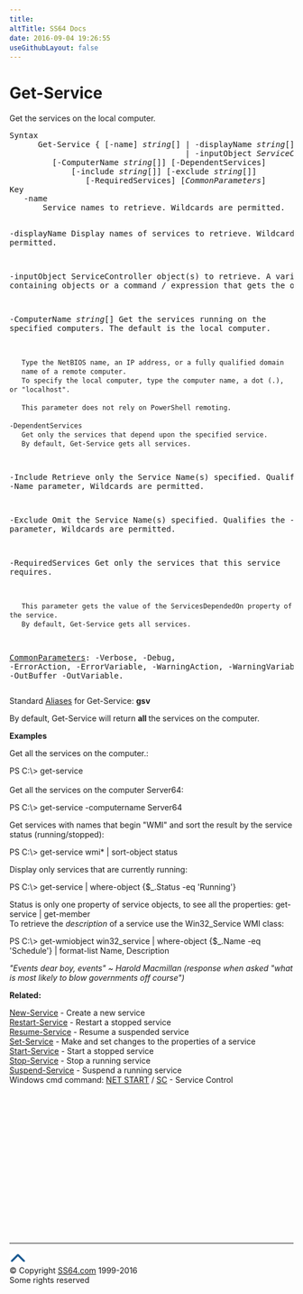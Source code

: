 ```yaml
---
title:
altTitle: SS64 Docs
date: 2016-09-04 19:26:55
useGithubLayout: false
---
```

<!-- #BeginLibraryItem "/Library/head_ps.lbi" --><!-- #EndLibraryItem --><h1>Get-Service</h1> 
<p>Get the services on the local computer.</p>
<pre>Syntax
      Get-Service { [-name] <i>string</i>[] | -displayName <i>string</i>[]
                                     | -inputObject <i>ServiceController</i>[] }
         [-ComputerName <i>string</i>[]] [-DependentServices] 
             [-include <i>string</i>[]] [-exclude <i>string</i>[]]
                [-RequiredServices] [<i>CommonParameters</i>]
Key
   -name
       Service names to retrieve. Wildcards are permitted. 
   
   -displayName
       Display names of services to retrieve. Wildcards permitted.

   -inputObject
       ServiceController object(s) to retrieve.
       A variable containing objects or a command / expression that
       gets the objects.

   -ComputerName <i>string</i>[]
       Get the services running on the specified computers.
       The default is the local computer.

       Type the NetBIOS name, an IP address, or a fully qualified domain
       name of a remote computer.
       To specify the local computer, type the computer name, a dot (.), or "localhost".

       This parameter does not rely on PowerShell remoting.

    -DependentServices
       Get only the services that depend upon the specified service. 
       By default, Get-Service gets all services.

   -Include
       Retrieve only the Service Name(s) specified.
       Qualifies the -Name parameter, Wildcards are permitted.

   -Exclude
       Omit the Service Name(s) specified.
       Qualifies the -Name parameter, Wildcards are permitted.

   -RequiredServices
       Get only the services that this service requires. 

       This parameter gets the value of the ServicesDependedOn property of the service.
       By default, Get-Service gets all services.

   <a href="common.html">CommonParameters</a>:
       -Verbose, -Debug, -ErrorAction, -ErrorVariable, -WarningAction, -WarningVariable,
       -OutBuffer -OutVariable.</pre>
<p>
  Standard <a href="get-alias.html">Aliases</a> for Get-Service:<span class="code"> <b>gsv</b></span></p>
<p>By default, Get-Service will return <b>all </b>the services on the computer.</p>
<p><b>Examples</b></p>
<p>Get all the services on the computer.:</p>
<p><span class="code">PS C:\&gt; get-service</span><br>
  <br>
  Get all the services on the computer <span class="code">Server64</span>:</p>
<p><span class="code">PS C:\&gt; get-service -computername Server64</span></p>
<p>Get  services with names that begin "WMI" and sort the result by the service status (running/stopped):</p>
<p class="code">PS C:\&gt; get-service wmi* | sort-object status</p>
<p>Display only  services that are currently running:</p>
<p class="code">PS C:\&gt; get-service | where-object {$_.Status -eq 'Running'}</p>
<p>Status is only one property of service objects, to see all  the properties: <span class="code">get-service | get-member<br>
</span>To retrieve the <i>description</i> of a service use the Win32_Service WMI class:</p>
<p class="code">PS C:\&gt; get-wmiobject win32_service | where-object {$_.Name -eq 'Schedule'} | format-list Name, Description</p>
<p class="quote"><i>"Events dear boy, events" ~ Harold Macmillan (response when asked "what is most likely to blow governments off course")</i></p>
<p><b>Related:</b></p>
<p> 
  <a href="new-service.html">New-Service</a> - Create a new service <a href="restart-service.html"><br>
Restart-Service</a> - Restart a stopped service <a href="resume-service.html"><br>
Resume-Service</a> - Resume a suspended service <a href="set-service.html"><br>
Set-Service</a> - Make and set changes to the properties of a service <a href="start-service.html"><br>
Start-Service</a> - Start a stopped service <a href="stop-service.html"><br>
Stop-Service</a> - Stop a running service <a href="suspend-service.html"><br>
Suspend-Service</a> - Suspend a running service<br>
  Windows cmd command: <a href="../nt/net.html">NET START</a> / <a href="../nt/sc.html">SC</a> - Service Control</p><!-- #BeginLibraryItem "/Library/foot_ps.lbi" --><p>
<!-- PowerShell300 -->
<ins class="adsbygoogle" style="display:inline-block;width:300px;height:250px" data-ad-client="ca-pub-6140977852749469" data-ad-slot="6253539900"></ins>
<script>
(adsbygoogle = window.adsbygoogle || []).push({});
</script></p>
<hr>
<div id="bl" class="footer"><a href="get-service.html#"><img src="../images/top.png" width="30" height="22" alt="Back to the Top"></a></div>
<div id="br" class="footer, tagline">© Copyright <a href="http://ss64.com/">SS64.com</a> 1999-2016<br>
Some rights reserved</div><!-- #EndLibraryItem -->

